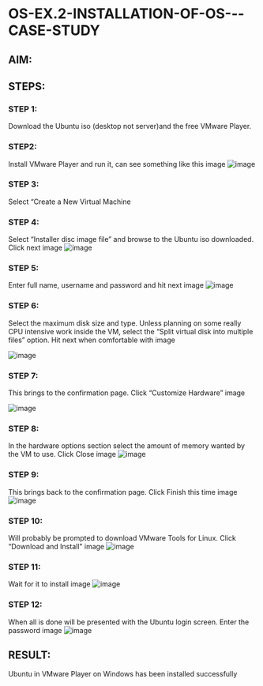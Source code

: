 # OS-EX.2-INSTALLATION-OF-OS---CASE-STUDY

## AIM:

## STEPS:
### STEP 1:
Download the Ubuntu iso (desktop not server)and the free VMware Player.

### STEP2:
Install VMware Player and run it, can see something like this image
![image](https://github.com/Thirukaalathessvarar-S/OS-EX.2-INSTALLATION-OF-OS---CASE-STUDY/assets/121166390/23004f58-19bd-4ef9-abeb-e1d254c8a42c)

### STEP 3:
Select “Create a New Virtual Machine

### STEP 4:
Select “Installer disc image file” and browse to the Ubuntu iso downloaded. Click next image
![image](https://github.com/Thirukaalathessvarar-S/OS-EX.2-INSTALLATION-OF-OS---CASE-STUDY/assets/121166390/0fa0b5ad-d1d0-4490-8dfd-c9f99b9044a6)

### STEP 5:
Enter full name, username and password and hit next image
![image](https://github.com/Thirukaalathessvarar-S/OS-EX.2-INSTALLATION-OF-OS---CASE-STUDY/assets/121166390/3b8787bc-fe68-4f64-944a-b28167f237d7)

### STEP 6:
Select the maximum disk size and type. Unless planning on some really CPU intensive work inside the VM, select the “Split virtual disk into multiple files” option. Hit next when comfortable with image

![image](https://github.com/Thirukaalathessvarar-S/OS-EX.2-INSTALLATION-OF-OS---CASE-STUDY/assets/121166390/c179820b-48e4-45d4-a3db-a2e64727de17)

### STEP 7:
This brings to the confirmation page. Click “Customize Hardware” image

![image](https://github.com/Thirukaalathessvarar-S/OS-EX.2-INSTALLATION-OF-OS---CASE-STUDY/assets/121166390/e6ba8959-a682-4f5c-904a-d3949863ba54)

### STEP 8:
In the hardware options section select the amount of memory wanted by the VM to use. Click Close image
![image](https://github.com/Thirukaalathessvarar-S/OS-EX.2-INSTALLATION-OF-OS---CASE-STUDY/assets/121166390/88d5a2d9-0c2d-4020-9a04-aef751a33f01)

### STEP 9:
This brings back to the confirmation page. Click Finish this time image
![image](https://github.com/Thirukaalathessvarar-S/OS-EX.2-INSTALLATION-OF-OS---CASE-STUDY/assets/121166390/b6321b1a-c8d4-4ec2-8a43-6235f2c44303)

### STEP 10:
Will probably be prompted to download VMware Tools for Linux. Click “Download and Install" image
![image](https://github.com/Thirukaalathessvarar-S/OS-EX.2-INSTALLATION-OF-OS---CASE-STUDY/assets/121166390/270dd2c6-4afe-47d1-aa24-d8bb5f3b8abd)

### STEP 11:
Wait for it to install image
![image](https://github.com/Thirukaalathessvarar-S/OS-EX.2-INSTALLATION-OF-OS---CASE-STUDY/assets/121166390/25da0c0d-e21d-4995-8d28-fa6ad493ef33)

### STEP 12:
When all is done will be presented with the Ubuntu login screen. Enter the password image
![image](https://github.com/Thirukaalathessvarar-S/OS-EX.2-INSTALLATION-OF-OS---CASE-STUDY/assets/121166390/f6423a51-f56d-4a70-ac3a-e5fa3cb26f04)

## RESULT:
Ubuntu in VMware Player on Windows has been installed successfully
